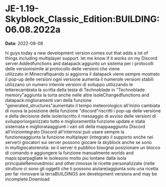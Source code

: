 # JE-1.19-Skyblock_Classic_Edition:BUILDING:06.08.2022a

**Data:** 2022-08-08

hi guys today a new development version comes out that adds a lot of things including multiplayer support. let me know if it works on my Discord server.Addedfunctions and datapack:aggiunto un sistema per i protocolli delle versionisimile al protocollo delle versioni che viene utilizzato in Minecraftquando si aggiorna il datapack viene sempre mostrato il pop-up delle versioni ogni versione aumenta il numerole versioni stabili utilizzano un numero interole versioni di sviluppo utilizzando le letterecambiata la scritta della testa di Technoblade in "Technoblade memory"aggiunta la torta anche nelle altre isoleChangedfunctions and datapack:miglioramenti vari della funzione "generated_structures"aumentato il tempo meteorologico all'inizio cambiata di nuova la posizione della funzione "discord"riscritti i pop-up delle versione e della decisione delle isoleriscritto il messaggio di avviso delle versioni di svilupporiorganizzato tutto e miglioramentila funzione update e stata sistemata e migliorataaggiunti i vari siti della mappaaggiunto Discord all'iniziointegrato Discord all'internosi può usare sempre la funzioneaggiunta la funzione multiplayer (integrato il supporto anche nei server)i giocatori sui server possono giocare la skyblock anche se sono in multigiocatorenota: se il server è pubblico bisognai posizionare un blocco di comando e aggiungere la funzione manualmente.worlds and maps:sparpagliate le isolesono molto piu lontane dalla isola principaleRemovedmisc and other:rimosse le ricette personalizzate (nelle strutture ci sono gli oggetti che ti possono aiutare)aggiunta solo una ricetta per far rinnovare la terraBUILDINGS are development versions and may be incomplete.Download
